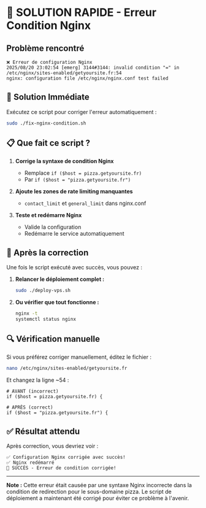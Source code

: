 # 🚨 SOLUTION RAPIDE - Erreur Condition Nginx

## Problème rencontré
```
❌ Erreur de configuration Nginx
2025/08/20 23:02:54 [emerg] 3144#3144: invalid condition "=" in /etc/nginx/sites-enabled/getyoursite.fr:54
nginx: configuration file /etc/nginx/nginx.conf test failed
```

## 🔧 Solution Immédiate

Exécutez ce script pour corriger l'erreur automatiquement :

```bash
sudo ./fix-nginx-condition.sh
```

## 📋 Que fait ce script ?

1. **Corrige la syntaxe de condition Nginx**
   - Remplace `if ($host = pizza.getyoursite.fr)` 
   - Par `if ($host = "pizza.getyoursite.fr")`

2. **Ajoute les zones de rate limiting manquantes**
   - `contact_limit` et `general_limit` dans nginx.conf

3. **Teste et redémarre Nginx**
   - Valide la configuration
   - Redémarre le service automatiquement

## 🎯 Après la correction

Une fois le script exécuté avec succès, vous pouvez :

1. **Relancer le déploiement complet :**
   ```bash
   sudo ./deploy-vps.sh
   ```

2. **Ou vérifier que tout fonctionne :**
   ```bash
   nginx -t
   systemctl status nginx
   ```

## 🔍 Vérification manuelle

Si vous préférez corriger manuellement, éditez le fichier :
```bash
nano /etc/nginx/sites-enabled/getyoursite.fr
```

Et changez la ligne ~54 :
```nginx
# AVANT (incorrect)
if ($host = pizza.getyoursite.fr) {

# APRÈS (correct)  
if ($host = "pizza.getyoursite.fr") {
```

## ✅ Résultat attendu

Après correction, vous devriez voir :
```
✅ Configuration Nginx corrigée avec succès!
✅ Nginx redémarré
🎉 SUCCÈS - Erreur de condition corrigée!
```

---
**Note :** Cette erreur était causée par une syntaxe Nginx incorrecte dans la condition de redirection pour le sous-domaine pizza. Le script de déploiement a maintenant été corrigé pour éviter ce problème à l'avenir.